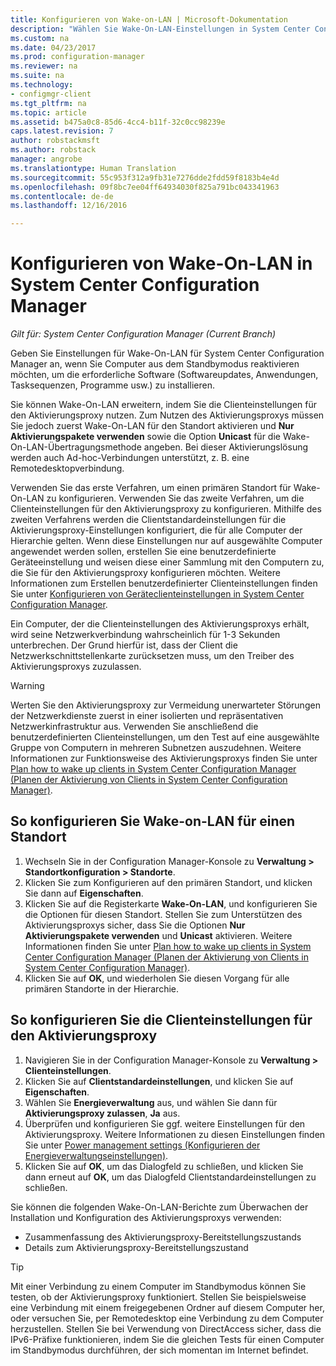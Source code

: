```yaml
---
title: Konfigurieren von Wake-on-LAN | Microsoft-Dokumentation
description: "Wählen Sie Wake-On-LAN-Einstellungen in System Center Configuration Manager aus."
ms.custom: na
ms.date: 04/23/2017
ms.prod: configuration-manager
ms.reviewer: na
ms.suite: na
ms.technology:
- configmgr-client
ms.tgt_pltfrm: na
ms.topic: article
ms.assetid: b475a0c8-85d6-4cc4-b11f-32c0cc98239e
caps.latest.revision: 7
author: robstackmsft
ms.author: robstack
manager: angrobe
ms.translationtype: Human Translation
ms.sourcegitcommit: 55c953f312a9fb31e7276dde2fdd59f8183b4e4d
ms.openlocfilehash: 09f8bc7ee04ff64934030f825a791bc043341963
ms.contentlocale: de-de
ms.lasthandoff: 12/16/2016

---
```

# <a name="how-to-configure-wake-on-lan-in-system-center-configuration-manager"></a>Konfigurieren von Wake-On-LAN in System Center Configuration Manager

*Gilt für: System Center Configuration Manager (Current Branch)*

Geben Sie Einstellungen für Wake-On-LAN für System Center Configuration Manager an, wenn Sie Computer aus dem Standbymodus reaktivieren möchten, um die erforderliche Software (Softwareupdates, Anwendungen, Tasksequenzen, Programme usw.) zu installieren.

Sie können Wake-On-LAN erweitern, indem Sie die Clienteinstellungen für den Aktivierungsproxy nutzen. Zum Nutzen des Aktivierungsproxys müssen Sie jedoch zuerst Wake-On-LAN für den Standort aktivieren und **Nur Aktivierungspakete verwenden** sowie die Option **Unicast** für die Wake-On-LAN-Übertragungsmethode angeben. Bei dieser Aktivierungslösung werden auch Ad-hoc-Verbindungen unterstützt, z. B. eine Remotedesktopverbindung.

Verwenden Sie das erste Verfahren, um einen primären Standort für Wake-On-LAN zu konfigurieren. Verwenden Sie das zweite Verfahren, um die Clienteinstellungen für den Aktivierungsproxy zu konfigurieren. Mithilfe des zweiten Verfahrens werden die Clientstandardeinstellungen für die Aktivierungsproxy-Einstellungen konfiguriert, die für alle Computer der Hierarchie gelten. Wenn diese Einstellungen nur auf ausgewählte Computer angewendet werden sollen, erstellen Sie eine benutzerdefinierte Geräteeinstellung und weisen diese einer Sammlung mit den Computern zu, die Sie für den Aktivierungsproxy konfigurieren möchten. Weitere Informationen zum Erstellen benutzerdefinierter Clienteinstellungen finden Sie unter [Konfigurieren von Geräteclienteinstellungen in System Center Configuration Manager](../../../core/clients/deploy/configure-client-settings.md).

Ein Computer, der die Clienteinstellungen des Aktivierungsproxys erhält, wird seine Netzwerkverbindung wahrscheinlich für 1-3 Sekunden unterbrechen. Der Grund hierfür ist, dass der Client die Netzwerkschnittstellenkarte zurücksetzen muss, um den Treiber des Aktivierungsproxys zuzulassen.

> [!WARNING]
> Werten Sie den Aktivierungsproxy zur Vermeidung unerwarteter Störungen der Netzwerkdienste zuerst in einer isolierten und repräsentativen Netzwerkinfrastruktur aus. Verwenden Sie anschließend die benutzerdefinierten Clienteinstellungen, um den Test auf eine ausgewählte Gruppe von Computern in mehreren Subnetzen auszudehnen. Weitere Informationen zur Funktionsweise des Aktivierungsproxys finden Sie unter [Plan how to wake up clients in System Center Configuration Manager (Planen der Aktivierung von Clients in System Center Configuration Manager)](../../../core/clients/deploy/plan/plan-wake-up-clients.md).

## <a name="to-configure-wake-on-lan-for-a-site"></a>So konfigurieren Sie Wake-on-LAN für einen Standort

1. Wechseln Sie in der Configuration Manager-Konsole zu **Verwaltung > Standortkonfiguration > Standorte**.
2. Klicken Sie zum Konfigurieren auf den primären Standort, und klicken Sie dann auf **Eigenschaften**.
3. Klicken Sie auf die Registerkarte **Wake-On-LAN**, und konfigurieren Sie die Optionen für diesen Standort. Stellen Sie zum Unterstützen des Aktivierungsproxys sicher, dass Sie die Optionen **Nur Aktivierungspakete verwenden** und **Unicast** aktivieren. Weitere Informationen finden Sie unter [Plan how to wake up clients in System Center Configuration Manager (Planen der Aktivierung von Clients in System Center Configuration Manager)](../../../core/clients/deploy/plan/plan-wake-up-clients.md).
4. Klicken Sie auf **OK**, und wiederholen Sie diesen Vorgang für alle primären Standorte in der Hierarchie.

## <a name="to-configure-wake-up-proxy-client-settings"></a>So konfigurieren Sie die Clienteinstellungen für den Aktivierungsproxy

1. Navigieren Sie in der Configuration Manager-Konsole zu **Verwaltung > Clienteinstellungen**.
2. Klicken Sie auf **Clientstandardeinstellungen**, und klicken Sie auf **Eigenschaften**.
3. Wählen Sie **Energieverwaltung** aus, und wählen Sie dann für **Aktivierungsproxy zulassen**, **Ja** aus.
4. Überprüfen und konfigurieren Sie ggf. weitere Einstellungen für den Aktivierungsproxy. Weitere Informationen zu diesen Einstellungen finden Sie unter [Power management settings (Konfigurieren der Energieverwaltungseinstellungen)](../../../core/clients/deploy/about-client-settings.md#power-management).
5. Klicken Sie auf **OK**, um das Dialogfeld zu schließen, und klicken Sie dann erneut auf **OK**, um das Dialogfeld Clientstandardeinstellungen zu schließen.

Sie können die folgenden Wake-On-LAN-Berichte zum Überwachen der Installation und Konfiguration des Aktivierungsproxys verwenden:

- Zusammenfassung des Aktivierungsproxy-Bereitstellungszustands
- Details zum Aktivierungsproxy-Bereitstellungszustand

> [!TIP]
> Mit einer Verbindung zu einem Computer im Standbymodus können Sie testen, ob der Aktivierungsproxy funktioniert. Stellen Sie beispielsweise eine Verbindung mit einem freigegebenen Ordner auf diesem Computer her, oder versuchen Sie, per Remotedesktop eine Verbindung zu dem Computer herzustellen. Stellen Sie bei Verwendung von DirectAccess sicher, dass die IPv6-Präfixe funktionieren, indem Sie die gleichen Tests für einen Computer im Standbymodus durchführen, der sich momentan im Internet befindet.

